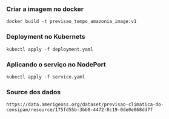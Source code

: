 ### Criar a imagem no docker
```
docker build -t previsao_tempo_amazonia_image:v1
```

### Deployment no Kubernets
```
kubectl apply -f deployment.yaml
```

### Aplicando o serviço no NodePort
```
kubectl apply -f service.yaml
```

### Source dos dados
```
https://data.amerigeoss.org/dataset/previsao-climatica-do-censipam/resource/175fd55b-3bb8-4472-8c19-0de0e868dd7f
```